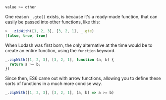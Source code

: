 ```javascript
value >= other
```

One reason `_.gte()` exists, is because it's a ready-made function, that can easily be passed into other functions, like this:

```javascript
> _.zipWith([1, 2, 3], [3, 2, 1], _.gte)
[false, true, true]
```

When Lodash was first born, the only alternative at the time would be to create an entire function, using the `function` keyword.

```javascript
_.zipWith([1, 2, 3], [3, 2, 1], function (a, b) {
  return a >= b;
})
```

Since then, ES6 came out with arrow functions, allowing you to define these sorts of functions in a much more concise way.

```javascript
_.zipWith([1, 2, 3], [3, 2, 1], (a, b) => a >= b)
```
